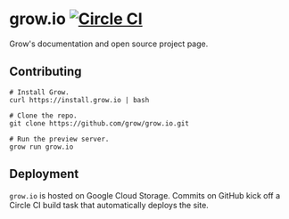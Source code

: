 grow.io  [![Circle CI](https://circleci.com/gh/grow/grow.io.png?style=shield)](https://circleci.com/gh/grow/grow.io)
===========

Grow's documentation and open source project page.

## Contributing

    # Install Grow.
    curl https://install.grow.io | bash

    # Clone the repo.
    git clone https://github.com/grow/grow.io.git

    # Run the preview server.
    grow run grow.io

## Deployment

`grow.io` is hosted on Google Cloud Storage. Commits on GitHub kick off a Circle CI build task that automatically deploys the site.
